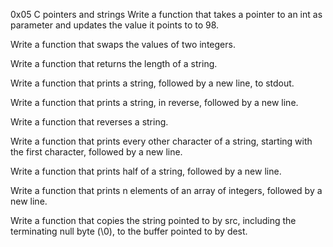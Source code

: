 0x05 C pointers and strings
Write a function that takes a pointer to an int as parameter and updates the value it points to to 98.

Write a function that swaps the values of two integers.

Write a function that returns the length of a string.

Write a function that prints a string, followed by a new line, to stdout.

Write a function that prints a string, in reverse, followed by a new line.

Write a function that reverses a string.

Write a function that prints every other character of a string, starting with the first character, followed by a new line.

Write a function that prints half of a string, followed by a new line.

Write a function that prints n elements of an array of integers, followed by a new line.

Write a function that copies the string pointed to by src, including the terminating null byte (\0), to the buffer pointed to by dest.
